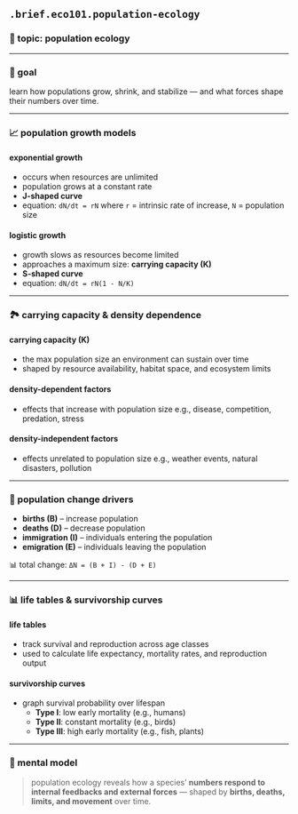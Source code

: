 ## `.brief.eco101.population-ecology`

### 🧠 topic: population ecology

---

### 🎯 goal
learn how populations grow, shrink, and stabilize — and what forces shape their numbers over time.

---

### 📈 population growth models

#### **exponential growth**
- occurs when resources are unlimited
- population grows at a constant rate
- **J-shaped curve**
- equation: `dN/dt = rN`
  where `r` = intrinsic rate of increase, `N` = population size

#### **logistic growth**
- growth slows as resources become limited
- approaches a maximum size: **carrying capacity (K)**
- **S-shaped curve**
- equation: `dN/dt = rN(1 - N/K)`

---

### 🏞 carrying capacity & density dependence

#### **carrying capacity (K)**
- the max population size an environment can sustain over time
- shaped by resource availability, habitat space, and ecosystem limits

#### **density-dependent factors**
- effects that increase with population size
  e.g., disease, competition, predation, stress

#### **density-independent factors**
- effects unrelated to population size
  e.g., weather events, natural disasters, pollution

---

### 🧮 population change drivers

- **births (B)** – increase population
- **deaths (D)** – decrease population
- **immigration (I)** – individuals entering the population
- **emigration (E)** – individuals leaving the population

📊 total change: `ΔN = (B + I) - (D + E)`

---

### 📊 life tables & survivorship curves

#### **life tables**
- track survival and reproduction across age classes
- used to calculate life expectancy, mortality rates, and reproduction output

#### **survivorship curves**
- graph survival probability over lifespan
  - **Type I**: low early mortality (e.g., humans)
  - **Type II**: constant mortality (e.g., birds)
  - **Type III**: high early mortality (e.g., fish, plants)

---

### 🔁 mental model
> population ecology reveals how a species’ **numbers respond to internal feedbacks and external forces** — shaped by **births, deaths, limits, and movement** over time.
